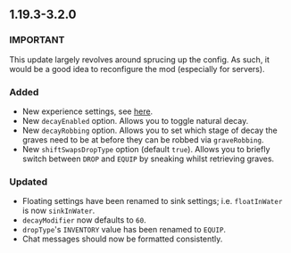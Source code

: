 ## 1.19.3-3.2.0

### IMPORTANT
This update largely revolves around sprucing up the config. As such, it would be a good idea to reconfigure the mod (especially for servers).

### Added
- New experience settings, see [here](https://github.com/ginsm/forgotten-graves/wiki/Config#experience-settings).
- New `decayEnabled` option. Allows you to toggle natural decay.
- New `decayRobbing` option. Allows you to set which stage of decay the graves need to be at before they can be robbed via `graveRobbing`.
- New `shiftSwapsDropType` option (default `true`). Allows you to briefly switch between `DROP` and `EQUIP` by sneaking whilst retrieving graves.

### Updated
- Floating settings have been renamed to sink settings; i.e. `floatInWater` is now `sinkInWater`.
- `decayModifier` now defaults to `60`.
- `dropType`'s `INVENTORY` value has been renamed to `EQUIP`.
- Chat messages should now be formatted consistently.